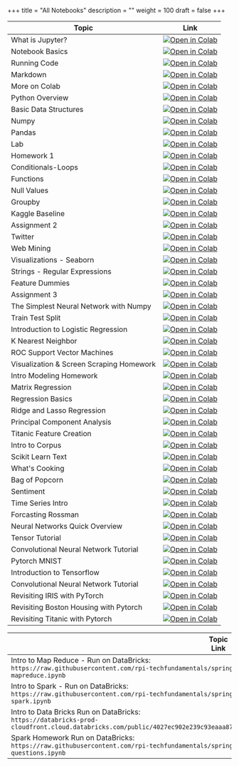 +++
title = "All Notebooks"
description = ""
weight = 100
draft = false
+++

|    <center>   Topic   </center>     |   <center>  Link  </center>     |
| :--------------- |:------------|
|  What is Jupyter? | <a href="https://colab.research.google.com/github/rpi-techfundamentals/spring2019-materials/blob/master/01-overview/01-notebook-basics/01-what-is-jupyter.ipynb" target="_blank"><img src=https://colab.research.google.com/assets/colab-badge.svg alt="Open in Colab"></a>  |
|  Notebook Basics  | <a href="https://colab.research.google.com/github/rpi-techfundamentals/spring2019-materials/blob/master/01-overview/01-notebook-basics/02-notebook-basics.ipynb" target="_blank"><img src=https://colab.research.google.com/assets/colab-badge.svg alt="Open in Colab"></a> |
|  Running Code     | <a href="https://colab.research.google.com/github/rpi-techfundamentals/spring2019-materials/blob/master/01-overview/01-notebook-basics/03-running-code.ipynb" target="_blank"><img src=https://colab.research.google.com/assets/colab-badge.svg alt="Open in Colab"></a>  |
|  Markdown         | <a href="https://colab.research.google.com/github/rpi-techfundamentals/spring2019-materials/blob/master/01-overview/01-notebook-basics/04-markdown.ipynb" target="_blank"><img src=https://colab.research.google.com/assets/colab-badge.svg alt="Open in Colab"></a> |
|  More on Colab    | <a href="https://colab.research.google.com/notebooks/welcome.ipynb" target="_blank"><img src=https://colab.research.google.com/assets/colab-badge.svg alt="Open in Colab"></a> |
|  Python Overview | <a href="https://colab.research.google.com/github/rpi-techfundamentals/spring2019-materials/blob/master/02-intro-python/01-intro-python-overview.ipynb" target="_blank"><img src=https://colab.research.google.com/assets/colab-badge.svg alt="Open in Colab"></a>  |
|  Basic Data Structures  | <a href="https://colab.research.google.com/github/rpi-techfundamentals/spring2019-materials/blob/master/02-intro-python/02-intro-python-datastructures.ipynb" target="_blank"><img src=https://colab.research.google.com/assets/colab-badge.svg alt="Open in Colab"></a> |
|  Numpy     | <a href="https://colab.research.google.com/github/rpi-techfundamentals/spring2019-materials/blob/master/02-intro-python/03-intro-python-numpy.ipynb" target="_blank"><img src=https://colab.research.google.com/assets/colab-badge.svg alt="Open in Colab"></a>  |
|  Pandas         | <a href="https://colab.research.google.com/github/rpi-techfundamentals/spring2019-materials/blob/master/02-intro-python/04-intro-python-pandas.ipynb" target="_blank"><img src=https://colab.research.google.com/assets/colab-badge.svg alt="Open in Colab"></a> |
|  Lab    | <a href="https://colab.research.google.com/github/rpi-techfundamentals/spring2019-materials/blob/master/02-intro-python/lab/lab.ipynb" target="_blank"><img src=https://colab.research.google.com/assets/colab-badge.svg alt="Open in Colab"></a> |
|  Homework 1    | <a href="https://colab.research.google.com/github/rpi-techfundamentals/spring2019-materials/blob/master/02-intro-python/hm-01/hm01.ipynb" target="_blank"><img src=https://colab.research.google.com/assets/colab-badge.svg alt="Open in Colab"></a> |
|  Conditionals-Loops | <a href="https://colab.research.google.com/github/rpi-techfundamentals/spring2019-materials/blob/master/03-python/01-intro-python-conditionals-loops.ipynb" target="_blank"><img src=https://colab.research.google.com/assets/colab-badge.svg alt="Open in Colab"></a>  |
|  Functions  | <a href="https://colab.research.google.com/github/rpi-techfundamentals/spring2019-materials/blob/master/03-python/02-intro-python-functions.ipynb" target="_blank"><img src=https://colab.research.google.com/assets/colab-badge.svg alt="Open in Colab"></a> |
|  Null Values     | <a href="https://colab.research.google.com/github/rpi-techfundamentals/spring2019-materials/blob/master/03-python/03-intro-python-null-values.ipynb" target="_blank"><img src=https://colab.research.google.com/assets/colab-badge.svg alt="Open in Colab"></a>  |
|  Groupby         | <a href="https://colab.research.google.com/github/rpi-techfundamentals/spring2019-materials/blob/master/03-python/04-intro-python-groupby.ipynb" target="_blank"><img src=https://colab.research.google.com/assets/colab-badge.svg alt="Open in Colab"></a> |
|  Kaggle Baseline   | <a href="https://colab.research.google.com/github/rpi-techfundamentals/spring2019-materials/blob/master/03-python/05-intro-kaggle-baseline.ipynb" target="_blank"><img src=https://colab.research.google.com/assets/colab-badge.svg alt="Open in Colab"></a> |
|  Assignment 2   | <a href="https://colab.research.google.com/github/rpi-techfundamentals/spring2019-materials/blob/master/03-python/hm-02/hm02.ipynb" target="_blank"><img src=https://colab.research.google.com/assets/colab-badge.svg alt="Open in Colab"></a> |
|  Twitter | <a href="https://colab.research.google.com/github/rpi-techfundamentals/spring2019-materials/blob/master/04-viz-api-scraper/01_intro_api_twitter.ipynb" target="_blank"><img src=https://colab.research.google.com/assets/colab-badge.svg alt="Open in Colab"></a>  |
|  Web Mining  | <a href="https://colab.research.google.com/github/rpi-techfundamentals/spring2019-materials/blob/master/04-viz-api-scraper/02_intro_python_webmining.ipynb" target="_blank"><img src=https://colab.research.google.com/assets/colab-badge.svg alt="Open in Colab"></a> |
|  Visualizations - Seaborn     | <a href="https://colab.research.google.com/github/rpi-techfundamentals/spring2019-materials/blob/master/04-viz-api-scraper/03_visualization_python_seaborn.ipynb" target="_blank"><img src=https://colab.research.google.com/assets/colab-badge.svg alt="Open in Colab"></a>  |
|  Strings - Regular Expressions         | <a href="https://colab.research.google.com/github/rpi-techfundamentals/spring2019-materials/blob/master/04-viz-api-scraper/04_strings_and_regular_expressions.ipynb" target="_blank"><img src=https://colab.research.google.com/assets/colab-badge.svg alt="Open in Colab"></a> |
|  Feature Dummies  | <a href="https://colab.research.google.com/github/rpi-techfundamentals/spring2019-materials/blob/master/04-viz-api-scraper/05_features_dummies.ipynb" target="_blank"><img src=https://colab.research.google.com/assets/colab-badge.svg alt="Open in Colab"></a> |
|  Assignment 3   | <a href="https://colab.research.google.com/github/rpi-techfundamentals/spring2019-materials/blob/master/04-viz-api-scraper/hm-03/hm03.ipynb" target="_blank"><img src=https://colab.research.google.com/assets/colab-badge.svg alt="Open in Colab"></a> |
|  The Simplest Neural Network with Numpy | <a href="https://colab.research.google.com/github/rpi-techfundamentals/spring2019-materials/blob/master/05-intro-modeling/01-Neural-Networks.ipynb" target="_blank"><img src=https://colab.research.google.com/assets/colab-badge.svg alt="Open in Colab"></a>  |
|  Train Test Split  | <a href="https://colab.research.google.com/github/rpi-techfundamentals/spring2019-materials/blob/master/05-intro-modeling/01-training-test-split.ipynb" target="_blank"><img src=https://colab.research.google.com/assets/colab-badge.svg alt="Open in Colab"></a> |
|  Introduction to Logistic Regression   | <a href="https://colab.research.google.com/github/rpi-techfundamentals/spring2019-materials/blob/master/05-intro-modeling/02-intro-logistic-knn.ipynb" target="_blank"><img src=https://colab.research.google.com/assets/colab-badge.svg alt="Open in Colab"></a>  |
|  K Nearest Neighbor        | <a href="https://colab.research.google.com/github/rpi-techfundamentals/spring2019-materials/blob/master/05-intro-modeling/03-knn.ipynb" target="_blank"><img src=https://colab.research.google.com/assets/colab-badge.svg alt="Open in Colab"></a> |
|  ROC Support Vector Machines  | <a href="https://colab.research.google.com/github/rpi-techfundamentals/spring2019-materials/blob/master/05-intro-modeling/04-svm-roc.ipynb" target="_blank"><img src=https://colab.research.google.com/assets/colab-badge.svg alt="Open in Colab"></a> |
|  Visualization & Screen Scraping  Homework| <a href="https://colab.research.google.com/github/rpi-techfundamentals/spring2019-materials/blob/master/05-intro-modeling/hm5/homework_05A.ipynb" target="_blank"><img src=https://colab.research.google.com/assets/colab-badge.svg alt="Open in Colab"></a> |
|  Intro Modeling Homework  | <a href="https://colab.research.google.com/github/rpi-techfundamentals/spring2019-materials/blob/master/05-intro-modeling/hm5/homework_05B.ipynb" target="_blank"><img src=https://colab.research.google.com/assets/colab-badge.svg alt="Open in Colab"></a> |
|  Matrix Regression | <a href="https://colab.research.google.com/github/rpi-techfundamentals/spring2019-materials/blob/master/07-intro-modeling2/Python/01-matrix-regression-gradient-decent-python.ipynb" target="_blank"><img src=https://colab.research.google.com/assets/colab-badge.svg alt="Open in Colab"></a>  |
|  Regression Basics  | <a href="https://colab.research.google.com/github/rpi-techfundamentals/spring2019-materials/blob/master/07-intro-modeling2/Python/02-regression-boston-housing-python.ipynb" target="_blank"><img src=https://colab.research.google.com/assets/colab-badge.svg alt="Open in Colab"></a> |
|  Ridge and Lasso Regression     | <a href="https://colab.research.google.com/github/rpi-techfundamentals/spring2019-materials/blob/master/07-intro-modeling2/Python/03-ridge-lasso-python.ipynb" target="_blank"><img src=https://colab.research.google.com/assets/colab-badge.svg alt="Open in Colab"></a>  |
|  Principal Component Analysis    | <a href="https://colab.research.google.com/github/rpi-techfundamentals/spring2019-materials/blob/master/07-intro-modeling2/Python/04_introduction_pca.ipynb" target="_blank"><img src=https://colab.research.google.com/assets/colab-badge.svg alt="Open in Colab"></a>  |
|  Titanic Feature Creation    | <a href="https://colab.research.google.com/github/rpi-techfundamentals/spring2019-materials/blob/master/08-intro-nlp/01_titanic_feature_creation.ipynb" target="_blank"><img src=https://colab.research.google.com/assets/colab-badge.svg alt="Open in Colab"></a>  |
|  Intro to Corpus    | <a href="https://colab.research.google.com/github/rpi-techfundamentals/spring2019-materials/blob/master/08-intro-nlp/02_corpus_simple.ipynb" target="_blank"><img src=https://colab.research.google.com/assets/colab-badge.svg alt="Open in Colab"></a>  |
|  Scikit Learn Text  | <a href="https://colab.research.google.com/github/rpi-techfundamentals/spring2019-materials/blob/master/08-intro-nlp/03_scikit_learn_text.ipynb" target="_blank"><img src=https://colab.research.google.com/assets/colab-badge.svg alt="Open in Colab"></a>  |
|  What's Cooking   | <a href="https://colab.research.google.com/github/rpi-techfundamentals/spring2019-materials/blob/master/08-intro-nlp/04_what_cooking_python.ipynb" target="_blank"><img src=https://colab.research.google.com/assets/colab-badge.svg alt="Open in Colab"></a>  |
|  Bag of Popcorn    | <a href="https://colab.research.google.com/github/rpi-techfundamentals/spring2019-materials/blob/master/08-intro-nlp/05_bag_popcorn_bag_words.ipynb" target="_blank"><img src=https://colab.research.google.com/assets/colab-badge.svg alt="Open in Colab"></a>  |
|  Sentiment    | <a href="https://colab.research.google.com/github/rpi-techfundamentals/spring2019-materials/blob/master/08-intro-nlp/06_sentiment.ipynb" target="_blank"><img src=https://colab.research.google.com/assets/colab-badge.svg alt="Open in Colab"></a>  |
|  Time Series Intro | <a href="https://colab.research.google.com/github/rpi-techfundamentals/spring2019-materials/blob/master/09-intro-timeseries/1_time_series.ipynb" target="_blank"><img src=https://colab.research.google.com/assets/colab-badge.svg alt="Open in Colab"></a>  |
|  Forcasting Rossman  | <a href="https://colab.research.google.com/github/rpi-techfundamentals/spring2019-materials/blob/master/09-intro-timeseries/2_focasting_rossman.ipynb" target="_blank"><img src=https://colab.research.google.com/assets/colab-badge.svg alt="Open in Colab"></a> |
|  Neural Networks Quick Overview | <a href="https://colab.research.google.com/github/rpi-techfundamentals/spring2019-materials/blob/master/11-deep-learning1/01_neural_networks.ipynb" target="_blank"><img src=https://colab.research.google.com/assets/colab-badge.svg alt="Open in Colab"></a>  |
|  Tensor Tutorial  | <a href="https://colab.research.google.com/github/rpi-techfundamentals/spring2019-materials/blob/master/11-deep-learning1/02_tensor_tutorial.ipynb" target="_blank"><img src=https://colab.research.google.com/assets/colab-badge.svg alt="Open in Colab"></a> |
|  Convolutional Neural Network Tutorial | <a href="https://colab.research.google.com/github/rpi-techfundamentals/spring2019-materials/blob/master/11-deep-learning1/03_covnet_tutorial.ipynb" target="_blank"><img src=https://colab.research.google.com/assets/colab-badge.svg alt="Open in Colab"></a>  |
|  Pytorch MNIST | <a href="https://colab.research.google.com/github/rpi-techfundamentals/spring2019-materials/blob/master/11-deep-learning1/04_pytorch_mnist.ipynb" target="_blank"><img src=https://colab.research.google.com/assets/colab-badge.svg alt="Open in Colab"></a>  |
|  Introduction to Tensorflow  | <a href="https://colab.research.google.com/github/rpi-techfundamentals/spring2019-materials/blob/master/11-deep-learning1/05_intro_tensorflow.ipynb" target="_blank"><img src=https://colab.research.google.com/assets/colab-badge.svg alt="Open in Colab"></a> |
|  Convolutional Neural Network Tutorial | <a href="https://colab.research.google.com/github/rpi-techfundamentals/spring2019-materials/blob/master/11-deep-learning1/06_tensorflow_minst.ipynb" target="_blank"><img src=https://colab.research.google.com/assets/colab-badge.svg alt="Open in Colab"></a>  |
|  Revisiting IRIS with PyTorch | <a href="https://colab.research.google.com/github/rpi-techfundamentals/spring2019-materials/blob/master/11-deep-learning2/01_pytorch_iris.ipynb" target="_blank"><img src=https://colab.research.google.com/assets/colab-badge.svg alt="Open in Colab"></a>  |
|  Revisiting Boston Housing with Pytorch  | <a href="https://colab.research.google.com/github/rpi-techfundamentals/spring2019-materials/blob/master/11-deep-learning2/02_regression_boston_housing_pytorch.ipynb" target="_blank"><img src=https://colab.research.google.com/assets/colab-badge.svg alt="Open in Colab"></a> |
|  Revisiting Titanic with Pytorch | <a href="https://colab.research.google.com/github/rpi-techfundamentals/spring2019-materials/blob/master/11-deep-learning2/03_titanic_pytorch.ipynb" target="_blank"><img src=https://colab.research.google.com/assets/colab-badge.svg alt="Open in Colab"></a>  |

|    <center>   Topic   </center>        <center>  Link  </center>     |
| :---------------------------|
|  Intro to Map Reduce -  Run on DataBricks:<br> `https://raw.githubusercontent.com/rpi-techfundamentals/spring2019-materials/master/10-big-data/01-intro-mapreduce.ipynb` |
|  Intro to Spark  - Run on DataBricks: <br>`https://raw.githubusercontent.com/rpi-techfundamentals/spring2019-materials/master/10-big-data/02-intro-spark.ipynb`|
|  Intro to Data Bricks  Run on DataBricks: <br>`https://databricks-prod-cloudfront.cloud.databricks.com/public/4027ec902e239c93eaaa8714f173bcfc/346304/2168141618055043/484361/latest.html` |
|  Spark Homework  Run on DataBricks:<br> `https://raw.githubusercontent.com/rpi-techfundamentals/spring2019-materials/master/10-big-data/03-spark-questions.ipynb`|
